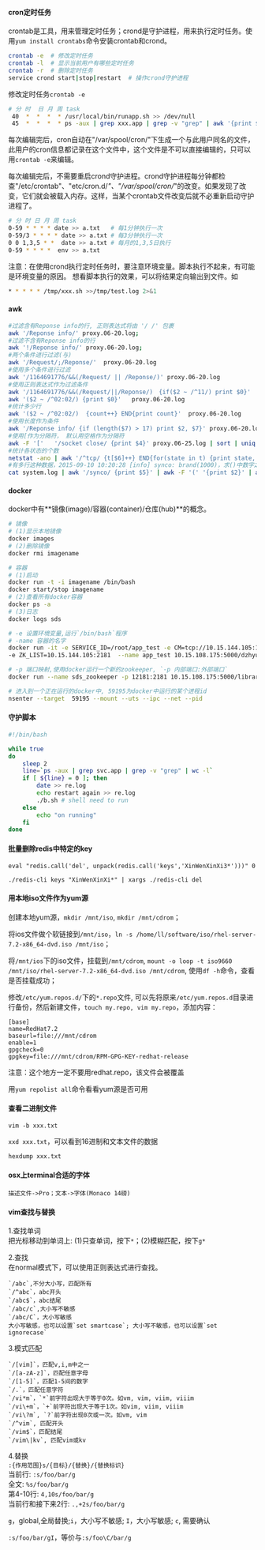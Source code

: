 #### cron定时任务

crontab是工具，用来管理定时任务；crond是守护进程，用来执行定时任务。使用`yum install crontabs`命令安装crontab和crond。

```sh
crontab -e  # 修改定时任务
crontab -l  # 显示当前用户有哪些定时任务
crontab -r  # 删除定时任务
service crond start|stop|restart  # 操作crond守护进程
```

修改定时任务`crontab -e`
```sh
# 分 时  日 月 周 task
 40  *  *  *  * /usr/local/bin/runapp.sh >> /dev/null
 45  *  *  *  * ps -aux | grep xxx.app | grep -v "grep" | awk '{print $2}' | xargs kill -9
```

每次编辑完后，cron自动在"/var/spool/cron/"下生成一个与此用户同名的文件，此用户的cron信息都记录在这个文件中，这个文件是不可以直接编辑的，只可以用`crontab -e`来编辑。

每次编辑完后，不需要重启crond守护进程。crond守护进程每分钟都检查"/etc/crontab"、"etc/cron.d/*"、"/var/spool/cron/*"的改变。如果发现了改变，它们就会被载入内存。这样，当某个crontab文件改变后就不必重新启动守护进程了。

```sh
# 分 时 日 月 周 task
0-59 * * * * date >> a.txt   # 每1分钟执行一次
0-59/3 * * * * date >> a.txt # 每3分钟执行一次
0 0 1,3,5 * *  date >> a.txt # 每月的1,3,5日执行
0-59 * * * *  env >> a.txt 
```

注意：在使用crond执行定时任务时，要注意环境变量。脚本执行不起来，有可能是环境变量的原因。
想看脚本执行的效果，可以将结果定向输出到文件。如
```sh
* * * * * /tmp/xxx.sh >>/tmp/test.log 2>&1
```

#### awk
```sh
#过滤含有Reponse info的行, 正则表达式将由 '/ /' 包裹
awk '/Reponse info/' proxy.06-20.log;      
#过滤不含有Reponse info的行
awk '!/Reponse info/' proxy.06-20.log;
#两个条件进行过滤(与)
awk '/Request/;/Reponse/'  proxy.06-20.log
#使用多个条件进行过滤
awk '/1164691776/&&(/Request/ || /Reponse/)' proxy.06-20.log
#使用正则表达式作为过滤条件
awk '/1164691776/&&(/Request/||/Reponse/)　{if($2 ~ /^11/) print $0}'
awk '($2 ~ /^02:02/) {print $0}'   proxy.06-20.log
#统计多少行
awk '($2 ~ /^02:02/)  {count++} END{print count}'  proxy.06-20.log
#使用长度作为条件
awk '/Reponse info/ {if (length($7) > 17) print $2, $7}' proxy.06-20.log
#使用[作为分隔符， 默认用空格作为分隔符
awk -F '['   '/socket close/ {print $4}' proxy.06-25.log | sort | uniq
#统计各状态的个数
netstat -ano | awk '/^tcp/ {t[$6]++} END{for(state in t) {print state, t[state]} }'
#有多行这种数据，2015-09-10 10:20:28 [info] synco: brand(1000)，求()中数字之和
cat system.log | awk '/synco/ {print $5}' | awk -F '(' '{print $2}' | awk -F ')' '{print $1}' | awk '{a+=$0} END{print a}'
```

#### docker
docker中有**镜像(image)/容器(container)/仓库(hub)**的概念。

```sh
# 镜像
# (1)显示本地镜像
docker images
# (2)删除镜像
docker rmi imagename

# 容器
# (1)启动
docker run -t -i imagename /bin/bash
docker start/stop imagename
# (2)查看所有docker容器
docker ps -a
# (3)日志
docker logs sds

# -e 设置环境变量,运行`/bin/bash`程序
# -name 容器的名字
docker run -it -e SERVICE_ID=/root/app_test -e CM=tcp://10.15.144.105:10400 
-e ZK_LIST=10.15.144.105:2181  --name app_test 10.15.108.175:5000/dzhyun/sds:1.0.209 /bin/bash

# -p 端口映射,使用docker运行一个新的zookeeper, `-p 内部端口:外部端口`
docker run --name sds_zookeeper -p 12181:2181 10.15.108.175:5000/library/zookeeper:3.4.6

# 进入到一个正在运行的docker中, 59195为docker中运行的某个进程id
nsenter --target  59195 --mount --uts --ipc --net --pid
```

#### 守护脚本
```sh
#!/bin/bash

while true
do
    sleep 2
    line=`ps -aux | grep svc.app | grep -v "grep" | wc -l`
    if [ ${line} = 0 ]; then
        date >> re.log
        echo restart again >> re.log
        ./b.sh # shell need to run
    else
        echo "on running"
    fi
done
```

#### 批量删除redis中特定的key
`eval "redis.call('del', unpack(redis.call('keys','XinWenXinXi3*')))" 0`

`./redis-cli keys "XinWenXinXi*" | xargs ./redis-cli del`

#### 用本地iso文件作为yum源
创建本地yum源，`mkdir /mnt/iso`, `mkdir /mnt/cdrom`；

将ios文件做个软链接到`/mnt/iso`，`ln -s /home/ll/software/iso/rhel-server-7.2-x86_64-dvd.iso /mnt/iso`；

将`/mnt/ios`下的iso文件，挂载到`/mnt/cdrom`, `mount -o loop -t iso9660 /mnt/iso/rhel-server-7.2-x86_64-dvd.iso /mnt/cdrom`, 使用`df -h`命令，查看是否挂载成功；

修改`/etc/yum.repos.d/`下的`*.repo`文件, 可以先将原来`/etc/yum.repos.d`目录进行备份，然后新建文件，`touch my.repo, vim my.repo`，添加内容：

```
[base]
name=RedHat7.2
baseurl=file:///mnt/cdrom
enable=1
gpgcheck=0
gpgkey=file:///mnt/cdrom/RPM-GPG-KEY-redhat-release
```
	
注意：这个地方一定不要用redhat.repo，该文件会被覆盖

用`yum repolist all`命令看看yum源是否可用


#### 查看二进制文件
`vim -b xxx.txt`

`xxd xxx.txt`，可以看到16进制和文本文件的数据

`hexdump xxx.txt`

#### osx上terminal合适的字体
`描述文件->Pro；文本->字体(Monaco 14磅)`


#### vim查找与替换
1.查找单词<br/> 
把光标移动到单词上: (1)只查单词，按下`*`；(2)模糊匹配，按下`g*`

2.查找<br/>
在normal模式下，可以使用正则表达式进行查找。
```
`/abc`,不分大小写，匹配所有
`/^abc`，abc开头
`/abc$`，abc结尾
`/abc/c`,大小写不敏感
`/abc/C`，大小写敏感
大小写敏感，也可以设置`set smartcase`; 大小写不敏感，也可以设置`set ignorecase`
```

3.模式匹配<br/>
```
`/[vim]`，匹配v,i,m中之一
`/[a-zA-z]`，匹配任意字母
`/[1-5]`，匹配1-5间的数字
`/.`，匹配任意字符
`/vi*m`，`*`前字符出现大于等于0次。如vm, vim, viim, viiim
`/vi\+m`，`+`前字符出现大于等于1次。如vim, viim, viiim
`/vi\?m`, `?`前字符出现0次或一次。如vm, vim
`/^vim`, 匹配开头
`/vim$`，匹配结尾
`/vim\|kv`, 匹配vim或kv
```

4.替换<br/>
`:{作用范围}s/{目标}/{替换}/{替换标识}` <br/>
当前行: `:s/foo/bar/g` <br/>
全文: `%s/foo/bar/g` <br/>
第4-10行: `4,10s/foo/bar/g` <br/>
当前行和接下来2行: `.,+2s/foo/bar/g` <br/>

`g`，global,全局替换;`i`，大小写不敏感; `I`，大小写敏感; `c`, 需要确认

`:s/foo/bar/gI`，等价与`:s/foo\C/bar/g`



